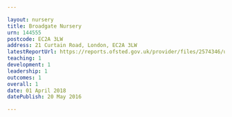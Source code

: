```yaml
---

layout: nursery
title: Broadgate Nursery
urn: 144555
postcode: EC2A 3LW
address: 21 Curtain Road, London, EC2A 3LW
latestReportUrl: https://reports.ofsted.gov.uk/provider/files/2574346/urn/144555.pdf
teaching: 1
development: 1
leadership: 1
outcomes: 1
overall: 1
date: 01 April 2018 
datePublish: 20 May 2016

---
```


